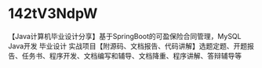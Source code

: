 # 142tV3NdpW
【Java计算机毕业设计分享】基于SpringBoot的可盈保险合同管理，MySQL Java开发 毕业设计 实战项目【附源码、文档报告、代码讲解】选题定题、开题报告、任务书、程序开发、文档编写和辅导、文档降重、程序讲解、答辩辅导等
